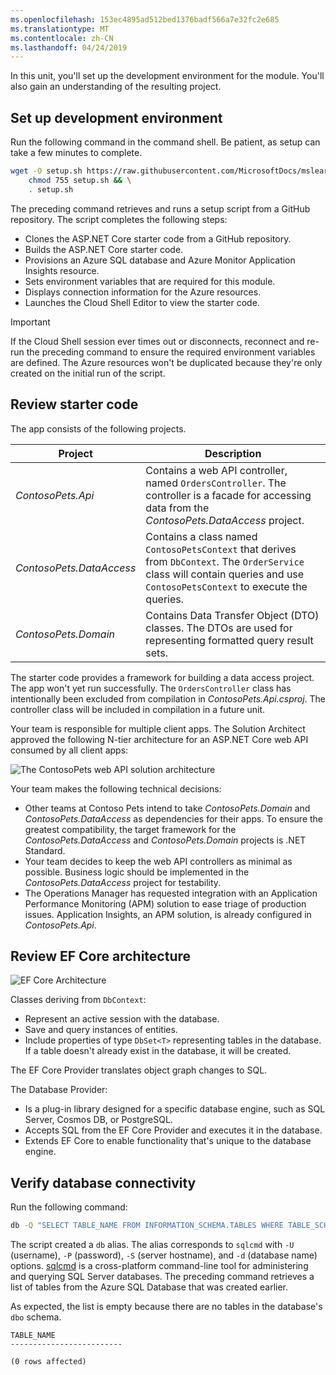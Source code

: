 ```yaml
---
ms.openlocfilehash: 153ec4895ad512bed1376badf566a7e32fc2e685
ms.translationtype: MT
ms.contentlocale: zh-CN
ms.lasthandoff: 04/24/2019
---
```

In this unit, you'll set up the development environment for the module. You'll also gain an understanding of the resulting project.

## <a name="set-up-development-environment"></a>Set up development environment

Run the following command in the command shell. Be patient, as setup can take a few minutes to complete.

```bash
wget -O setup.sh https://raw.githubusercontent.com/MicrosoftDocs/mslearn-aspnet-core/live/modules/persist-data-ef-core/setup/setup.sh && \
    chmod 755 setup.sh && \
    . setup.sh
```

The preceding command retrieves and runs a setup script from a GitHub repository. The script completes the following steps:

* Clones the ASP.NET Core starter code from a GitHub repository.
* Builds the ASP.NET Core starter code.
* Provisions an Azure SQL database and Azure Monitor Application Insights resource.
* Sets environment variables that are required for this module.
* Displays connection information for the Azure resources.
* Launches the Cloud Shell Editor to view the starter code.

> [!IMPORTANT]
> If the Cloud Shell session ever times out or disconnects, reconnect and re-run the preceding command to ensure the required environment variables are defined. The Azure resources won't be duplicated because they're only created on the initial run of the script.

## <a name="review-starter-code"></a>Review starter code

The app consists of the following projects.

|Project                 |Description|
|------------------------|-----------|
|*ContosoPets.Api*       |Contains a web API controller, named `OrdersController`. The controller is a facade for accessing data from the *ContosoPets.DataAccess* project.|
|*ContosoPets.DataAccess*|Contains a class named `ContosoPetsContext` that derives from `DbContext`. The `OrderService` class will contain queries and use `ContosoPetsContext` to execute the queries.|
|*ContosoPets.Domain*    |Contains Data Transfer Object (DTO) classes. The DTOs are used for representing formatted query result sets.|

The starter code provides a framework for building a data access project. The app won't yet run successfully. The `OrdersController` class has intentionally been excluded from compilation in *ContosoPets.Api.csproj*. The controller class will be included in compilation in a future unit.

Your team is responsible for multiple client apps. The Solution Architect approved the following N-tier architecture for an ASP.NET Core web API consumed by all client apps:

![The ContosoPets web API solution architecture](../media/2-setup-environment/contoso-pets-architecture.png)

Your team makes the following technical decisions:

* Other teams at Contoso Pets intend to take *ContosoPets.Domain* and *ContosoPets.DataAccess* as dependencies for their apps. To ensure the greatest compatibility, the target framework for the *ContosoPets.DataAccess* and *ContosoPets.Domain* projects is .NET Standard.
* Your team decides to keep the web API controllers as minimal as possible. Business logic should be implemented in the *ContosoPets.DataAccess* project for testability.
* The Operations Manager has requested integration with an Application Performance Monitoring (APM) solution to ease triage of production issues. Application Insights, an APM solution, is already configured in *ContosoPets.Api*.

## <a name="review-ef-core-architecture"></a>Review EF Core architecture

![EF Core Architecture](../media/2-setup-environment/ef-core-architecture.png)

Classes deriving from `DbContext`:

* Represent an active session with the database.
* Save and query instances of entities.
* Include properties of type `DbSet<T>` representing tables in the database. If a table doesn't already exist in the database, it will be created.

The EF Core Provider translates object graph changes to SQL.

The Database Provider:

* Is a plug-in library designed for a specific database engine, such as SQL Server, Cosmos DB, or PostgreSQL.
* Accepts SQL from the EF Core Provider and executes it in the database.
* Extends EF Core to enable functionality that's unique to the database engine.

## <a name="verify-database-connectivity"></a>Verify database connectivity

Run the following command:

```bash
db -Q "SELECT TABLE_NAME FROM INFORMATION_SCHEMA.TABLES WHERE TABLE_SCHEMA='dbo' ORDER BY TABLE_NAME" -Y 25
```

The script created a `db` alias. The alias corresponds to `sqlcmd` with `-U` (username), `-P` (password), `-S` (server hostname), and `-d` (database name) options. [sqlcmd](https://docs.microsoft.com/sql/tools/sqlcmd-utility) is a cross-platform command-line tool for administering and querying SQL Server databases. The preceding command retrieves a list of tables from the Azure SQL Database that was created earlier.

As expected, the list is empty because there are no tables in the database's `dbo` schema.

```console
TABLE_NAME
-------------------------

(0 rows affected)
```